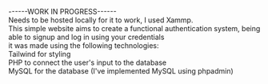 ------WORK IN PROGRESS------<br>
Needs to be hosted locally for it to work, I used Xammp.<br>
This simple website aims to create a functional authentication system, being able to signup and log in using your credentials <br>
it was made using the following technologies:<br>
Tailwind for styling<br>
PHP to connect the user's input to the database<br>
MySQL for the database (I've implemented MySQL using phpadmin)<br>



